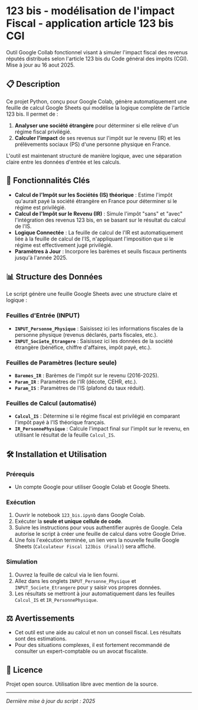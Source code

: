 # 123 bis - modélisation de l'impact Fiscal - application article 123 bis CGI

Outil Google Collab fonctionnel visant à simuler l'impact fiscal des revenus réputés distribués selon l'article 123 bis du Code général des impôts (CGI). Mise à jour au 16 aout 2025.

## 📋 Description

Ce projet Python, conçu pour Google Colab, génère automatiquement une feuille de calcul Google Sheets qui modélise la logique complète de l'article 123 bis. Il permet de :

1.  **Analyser une société étrangère** pour déterminer si elle relève d'un régime fiscal privilégié.
2.  **Calculer l'impact** de ses revenus sur l'impôt sur le revenu (IR) et les prélèvements sociaux (PS) d'une personne physique en France.

L'outil est maintenant structuré de manière logique, avec une séparation claire entre les données d'entrée et les calculs.

## 🚀 Fonctionnalités Clés

- **Calcul de l'Impôt sur les Sociétés (IS) théorique** : Estime l'impôt qu'aurait payé la société étrangère en France pour déterminer si le régime est privilégié.
- **Calcul de l'Impôt sur le Revenu (IR)** : Simule l'impôt "sans" et "avec" l'intégration des revenus 123 bis, en se basant sur le résultat du calcul de l'IS.
- **Logique Connectée** : La feuille de calcul de l'IR est automatiquement liée à la feuille de calcul de l'IS, n'appliquant l'imposition que si le régime est effectivement jugé privilégié.
- **Paramètres à Jour** : Incorpore les barèmes et seuils fiscaux pertinents jusqu'à l'année 2025.

## 📊 Structure des Données

Le script génère une feuille Google Sheets avec une structure claire et logique :

### Feuilles d'Entrée (INPUT)
- **`INPUT_Personne_Physique`** : Saisissez ici les informations fiscales de la personne physique (revenus déclarés, parts fiscales, etc.).
- **`INPUT_Societe_Etrangere`** : Saisissez ici les données de la société étrangère (bénéfice, chiffre d'affaires, impôt payé, etc.).

### Feuilles de Paramètres (lecture seule)
- **`Baremes_IR`** : Barèmes de l'impôt sur le revenu (2016-2025).
- **`Param_IR`** : Paramètres de l'IR (décote, CEHR, etc.).
- **`Param_IS`** : Paramètres de l'IS (plafond du taux réduit).

### Feuilles de Calcul (automatisé)
- **`Calcul_IS`** : Détermine si le régime fiscal est privilégié en comparant l'impôt payé à l'IS théorique français.
- **`IR_PersonnePhysique`** : Calcule l'impact final sur l'impôt sur le revenu, en utilisant le résultat de la feuille `Calcul_IS`.

## 🛠️ Installation et Utilisation

### Prérequis
- Un compte Google pour utiliser Google Colab et Google Sheets.

### Exécution
1.  Ouvrir le notebook `123_bis.ipynb` dans Google Colab.
2.  Exécuter la **seule et unique cellule de code**.
3.  Suivre les instructions pour vous authentifier auprès de Google. Cela autorise le script à créer une feuille de calcul dans votre Google Drive.
4.  Une fois l'exécution terminée, un lien vers la nouvelle feuille Google Sheets (`Calculateur Fiscal 123bis (Final)`) sera affiché.

### Simulation
1.  Ouvrez la feuille de calcul via le lien fourni.
2.  Allez dans les onglets `INPUT_Personne_Physique` et `INPUT_Societe_Etrangere` pour y saisir vos propres données.
3.  Les résultats se mettront à jour automatiquement dans les feuilles `Calcul_IS` et `IR_PersonnePhysique`.

## ⚖️ Avertissements

- Cet outil est une aide au calcul et non un conseil fiscal. Les résultats sont des estimations.
- Pour des situations complexes, il est fortement recommandé de consulter un expert-comptable ou un avocat fiscaliste.

## 📝 Licence

Projet open source. Utilisation libre avec mention de la source.

---
*Dernière mise à jour du script : 2025*
